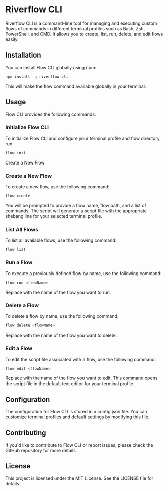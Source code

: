 # Riverflow CLI
Riverflow CLI is a command-line tool for managing and executing custom flows of commands in different terminal profiles such as Bash, Zsh, PowerShell, and CMD. It allows you to create, list, run, delete, and edit flows easily.

## Installation
You can install Flow CLI globally using npm:

```bash
npm install -g riverflow-cli
```
This will make the flow command available globally in your terminal.

## Usage
Flow CLI provides the following commands:

### Initialize Flow CLI
To initialize Flow CLI and configure your terminal profile and flow directory, run:

```bash
flow init
```
Create a New Flow

###  Create a New Flow
To create a new flow, use the following command:

```bash
flow create
```
You will be prompted to provide a flow name, flow path, and a list of commands. The script will generate a script file with the appropriate shebang line for your selected terminal profile.

### List All Flows
To list all available flows, use the following command:

```bash
flow list
```

### Run a Flow
To execute a previously defined flow by name, use the following command:

```bash
flow run <flowName>
```

Replace <flowName> with the name of the flow you want to run.

### Delete a Flow
To delete a flow by name, use the following command:

```bash
flow delete <flowName>
```

Replace <flowName> with the name of the flow you want to delete.

### Edit a Flow
To edit the script file associated with a flow, use the following command:

```bash
flow edit <flowName>
```

Replace <flowName> with the name of the flow you want to edit. This command opens the script file in the default text editor for your terminal profile.

## Configuration
The configuration for Flow CLI is stored in a config.json file. You can customize terminal profiles and default settings by modifying this file.

## Contributing
If you'd like to contribute to Flow CLI or report issues, please check the GitHub repository for more details.

## License
This project is licensed under the MIT License. See the LICENSE file for details.

